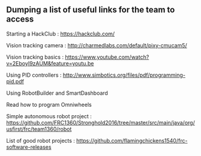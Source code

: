 ## Dumping a list of useful links for the team to access

Starting a HackClub : https://hackclub.com/

Vision tracking camera : http://charmedlabs.com/default/pixy-cmucam5/

Vision tracking basics : https://www.youtube.com/watch?v=2EboyI9zAUM&feature=youtu.be

Using PID controllers : http://www.simbotics.org/files/pdf/programming-pid.pdf

Using RobotBuilder and SmartDashboard

Read how to program Omniwheels

Simple autonomous robot project : https://github.com/FRC1360/Stronghold2016/tree/master/src/main/java/org/usfirst/frc/team1360/robot

List of good robot projects : https://github.com/flamingchickens1540/frc-software-releases
